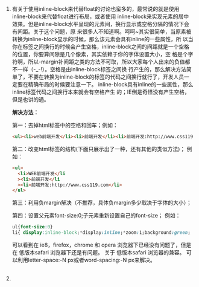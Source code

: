 1. 有关于使用inline-block来代替float的讨论也蛮多的，最常说的就是使用inline-block来代替float进行布局，或者使用 inline-block来实现元素的居中效果。但是inline-block水平呈现的元素间，换行显示或空格分隔的情况下会有间距。关于这个问题，原 来很多人不知道啊。呵呵~其实很简单，当原素被转换为inline-block显示的时候，那么该元素会具有inline的一些属性，所 以当你在标签之间换行的时候会产生空格，inline-block之间的间距就是一个空格的位置，你要算间隙是几个像素，其实依赖于你的字体设置大小，空 格是个字符啊，所以-margin补间距之类的方法不可取，所以大家每个人出来的负值都不一样（-_-!）。空格是由inline-block标签之间换 行产生的，那么解决方法简单了，不要在转换为inline-block的标签的代码之间换行就行了，开发人员一定要在精确布局的时候要注意一下。 inline-block具有inline的一些属性，那么inline标签代码之间换行本来就会有空格产生 的；IE倒是奇怪没有产生空格，但是也讲的通。

   **解决方法：**

   第一：去掉html标签中的空格和回车；例如：

   ```html
   <ul><li>web前端开发</li><li>前端开发</li><li>前端开发:http://www.css119.com</li></ul>
   ```

   第二：改变html标签的结构(下面只展示出了一种，还有其他的类似方法)；
   例如：

   ```html
   <ul>
     <li>WEB前端开发</li
     ><li>前端开发</li
     ><li>前端开发:http://www.css119.com</li>
   </ul>
   ```

   第三：利用负margin解决（不推荐，具体负margin多少取决于字体的大小）；

   第四：设置父元素font-size:0;子元素重新设置自己的font-size；
   例如：

   ```css
   ul{font-size:0}
   li{ display:inline-block;*display:inline;*zoom:1;background:green; padding:5px;font-size:12px}
   ```

   可以看到在 ie8，firefox，chrome 和 opera 浏览器下已经没有问题了，但是在 低版本safari 浏览器下还是有问题。
   关于 低版本safari 浏览器的兼容。
   可以利用letter-space:-N px或者word-spacing:-N px来解决。<br><br> 

2. 